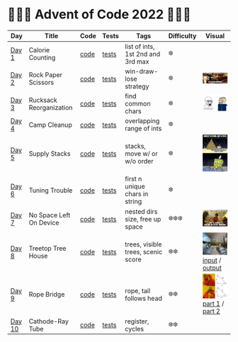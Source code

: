# 🌲🌲🌲 Advent of Code 2022 🌲🌲🌲

| Day                                            | Title                   | Code                   | Tests                                                      | Tags                               | Difficulty | Visual                                                                                                                                                                                                                                                                                                                                                                                     |
|------------------------------------------------|-------------------------|------------------------|------------------------------------------------------------|------------------------------------|------------|--------------------------------------------------------------------------------------------------------------------------------------------------------------------------------------------------------------------------------------------------------------------------------------------------------------------------------------------------------------------------------------------|
| [Day 1](https://adventofcode.com/2022/day/1)   | Calorie Counting        | [code](day01/Day1.kt)  | [tests](../../../test/kotlin/aoc2022/day01/Day1KtTest.kt)  | list of ints, 1st 2nd and 3rd max  | ❄️         |                                                                                                                                                                                                                                                                                                                                                                                            |
| [Day 2](https://adventofcode.com/2022/day/2)   | Rock Paper Scissors     | [code](day02/Day2.kt)  | [tests](../../../test/kotlin/aoc2022/day02/Day2KtTest.kt)  | win-draw-lose strategy             | ❄️         | <img src="day02/assets/day2.webp" alt="Visualisation of Day 2" width="280"/>                                                                                                                                                                                                                                                                                                               |
| [Day 3](https://adventofcode.com/2022/day/3)   | Rucksack Reorganization | [code](day03/Day3.kt)  | [tests](../../../test/kotlin/aoc2022/day03/Day3KtTest.kt)  | find common chars                  | ❄️         | <img src="day03/assets/day3.png" alt="Visualisation of Day 3" width="280"/>                                                                                                                                                                                                                                                                                                                |
| [Day 4](https://adventofcode.com/2022/day/4)   | Camp Cleanup            | [code](day04/Day4.kt)  | [tests](../../../test/kotlin/aoc2022/day04/Day4KtTest.kt)  | overlapping range of ints          | ❄️         |                                                                                                                                                                                                                                                                                                                                                                                            |
| [Day 5](https://adventofcode.com/2022/day/5)   | Supply Stacks           | [code](day05/Day5.kt)  | [tests](../../../test/kotlin/aoc2022/day05/Day5KtTest.kt)  | stacks, move w/ or w/o order       | ❄️         | <img src="day05/assets/day5.jpg" alt="Visualisation of Day 5" width="240"/>                                                                                                                                                                                                                                                                                                                |
| [Day 6](https://adventofcode.com/2022/day/6)   | Tuning Trouble          | [code](day06/Day6.kt)  | [tests](../../../test/kotlin/aoc2022/day06/Day6KtTest.kt)  | first n unique chars in string     | ❄️         |                                                                                                                                                                                                                                                                                                                                                                                            |
| [Day 7](https://adventofcode.com/2022/day/7)   | No Space Left On Device | [code](day07/Day7.kt)  | [tests](../../../test/kotlin/aoc2022/day07/Day7KtTest.kt)  | nested dirs size, free up space    | ❄️❄️❄️     | <img src="day07/assets/day7.jpg" alt="Visualisation of Day 7" width="240"/>                                                                                                                                                                                                                                                                                                                |
| [Day 8](https://adventofcode.com/2022/day/8)   | Treetop Tree House      | [code](day08/Day8.kt)  | [tests](../../../test/kotlin/aoc2022/day08/Day8KtTest.kt)  | trees, visible trees, scenic score | ❄️❄️       | <img src="day08/assets/day8.webp" alt="Visualisation of Day 8" width="240"/> [input](https://refined-github-html-preview.kidonng.workers.dev/martapanc/Advent-of-Code/raw/master/src/main/kotlin/aoc2022/day08/render/input.html) / [output](https://refined-github-html-preview.kidonng.workers.dev/martapanc/Advent-of-Code/raw/master/src/main/kotlin/aoc2022/day08/render/output.html) |
| [Day 9](https://adventofcode.com/2022/day/9)   | Rope Bridge             | [code](day09/Day9.kt)  | [tests](../../../test/kotlin/aoc2022/day09/Day9KtTest.kt)  | rope, tail follows head            | ❄️❄️       | <img src="day09/assets/day9.webp" alt="Visualisation of Day 9" width="240"/> [part 1](https://refined-github-html-preview.kidonng.workers.dev/martapanc/Advent-of-Code/raw/master/src/main/kotlin/aoc2022/day09/render/part1.html) / [part 2](https://refined-github-html-preview.kidonng.workers.dev/martapanc/Advent-of-Code/raw/master/src/main/kotlin/aoc2022/day09/render/part2.html) |
| [Day 10](https://adventofcode.com/2022/day/10) | Cathode-Ray Tube        | [code](day10/Day10.kt) | [tests](../../../test/kotlin/aoc2022/day10/Day10KtTest.kt) | register, cycles                   | ❄️❄️       |                                                                                                                                                                                                                                                                                                                                                                                            |

[//]: # (| [Day 11]&#40;https://adventofcode.com/2022/day/11&#41; | Dumbo Octopus           | [code]&#40;day11/Day11.kt&#41; | [tests]&#40;../../../test/kotlin/aoc2022/day11/Day11KtTest.kt&#41; | game of life, flashing octopi        |                                                                                                                                                               |)

[//]: # (| [Day 12]&#40;https://adventofcode.com/2022/day/12&#41; | Passage Pathing         | [code]&#40;day12/Day12.kt&#41; | [tests]&#40;../../../test/kotlin/aoc2022/day12/Day12KtTest.kt&#41; |                                      |                                                                                                                                                               |)

[//]: # (| [Day 13]&#40;https://adventofcode.com/2022/day/13&#41; | Transparent Origami     | [code]&#40;day13/Day13.kt&#41; | [tests]&#40;../../../test/kotlin/aoc2022/day13/Day13KtTest.kt&#41; | 2d coords, origami, flip coordinates |                                                                                                                                                               |)

[//]: # (| [Day 14]&#40;https://adventofcode.com/2022/day/14&#41; | Extended Polymerization | [code]&#40;day14/Day14.kt&#41; | [tests]&#40;../../../test/kotlin/aoc2022/day14/Day14KtTest.kt&#41; | polymers, replacements               |                                                                                                                                                               |)

[//]: # (| [Day 15]&#40;https://adventofcode.com/2022/day/15&#41; | Chiton                  | [code]&#40;day15/Day15.kt&#41; | [tests]&#40;../../../test/kotlin/aoc2022/day15/Day15KtTest.kt&#41; |                                      |                                                                                                                                                               |)

[//]: # (| [Day 16]&#40;https://adventofcode.com/2022/day/16&#41; | Packet Decoder          | [code]&#40;day16/Day16.kt&#41; | [tests]&#40;../../../test/kotlin/aoc2022/day16/Day16KtTest.kt&#41; |                                      |                                                                                                                                                               |)

[//]: # (| [Day 17]&#40;https://adventofcode.com/2022/day/17&#41; | Trick Shot              | [code]&#40;day17/Day17.kt&#41; | [tests]&#40;../../../test/kotlin/aoc2022/day17/Day17KtTest.kt&#41; | projectile motion                    |                                                                                                                                                               |)

[//]: # (| [Day 18]&#40;https://adventofcode.com/2022/day/18&#41; | Snailfish               | [code]&#40;day18/Day18.kt&#41; | [tests]&#40;../../../test/kotlin/aoc2022/day18/Day18KtTest.kt&#41; |                                      |                                                                                                                                                               |)

[//]: # (| [Day 19]&#40;https://adventofcode.com/2022/day/19&#41; | Beacon Scanner          | [code]&#40;day19/Day19.kt&#41; | [tests]&#40;../../../test/kotlin/aoc2022/day19/Day19KtTest.kt&#41; | 3d coords, translations              |                                                                                                                                                               |)

[//]: # (| [Day 20]&#40;https://adventofcode.com/2022/day/20&#41; | Trench Map              | [code]&#40;day20/Day20.kt&#41; | [tests]&#40;../../../test/kotlin/aoc2022/day20/Day20KtTest.kt&#41; |                                      |                                                                                                                                                               |)

[//]: # (| [Day 21]&#40;https://adventofcode.com/2022/day/21&#41; | Dirac Dice              | [code]&#40;day21/Day21.kt&#41; | [tests]&#40;../../../test/kotlin/aoc2022/day21/Day21KtTest.kt&#41; | dice, 3-side die, multiverse         | <img src="day08/assets/day21.png" alt="Visualisation of Day 21" width="220"/>                                                                                 |)

[//]: # (| [Day 22]&#40;https://adventofcode.com/2022/day/22&#41; | Reactor Reboot          | [code]&#40;day22/Day22.kt&#41; | [tests]&#40;../../../test/kotlin/aoc2022/day22/Day22KtTest.kt&#41; | overlapping cubes                    |                                                                                                                                                               |)

[//]: # (| [Day 23]&#40;https://adventofcode.com/2022/day/23&#41; |                         | [code]&#40;day23/Day23.kt&#41; | [tests]&#40;../../../test/kotlin/aoc2022/day23/Day23KtTest.kt&#41; |                                      |                                                                                                                                                               |)

[//]: # (| [Day 24]&#40;https://adventofcode.com/2022/day/24&#41; |                         | [code]&#40;day24/Day24.kt&#41; | [tests]&#40;../../../test/kotlin/aoc2022/day24/Day24KtTest.kt&#41; |                                      |                                                                                                                                                               |)

[//]: # (| [Day 25]&#40;https://adventofcode.com/2022/day/25&#41; | Sea Cucumber            | [code]&#40;day25/Day25.kt&#41; | [tests]&#40;../../../test/kotlin/aoc2022/day25/Day25KtTest.kt&#41; | Sea cucumbers moving linearly        |                                                                                                                                                               |)
